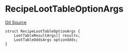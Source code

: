 # RecipeLootTableOptionArgs
[Git Source](https://github.com/TreasureProject/spellcaster-facets/blob/35a5f7a33e5c726475104b88b7e2a468bb5aa2b7/src/interfaces/IAdvancedCrafting.sol)


```solidity
struct RecipeLootTableOptionArgs {
    LootTableResultArgs[] results;
    LootTableOddsArgs optionOdds;
}
```

